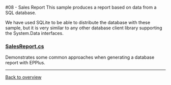 ﻿#08 - Sales Report
This sample produces a report based on data from a SQL database. 

We have used SQLite to be able to distribute the database with these sample, but it is very similar to any other database client library supporting the System.Data interfaces.

### [SalesReport.cs](SalesReport.cs)
Demonstrates some common approaches when generating a database report with EPPlus.

---
[Back to overview](/SampleApp.Core/Readme.md)
